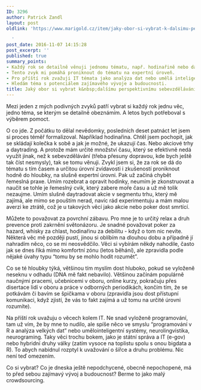```yaml
---
ID: 3296
author: Patrick Zandl
layout: post
oldlink: 'https://www.marigold.cz/item/jaky-obor-si-vybrat-k-dalsimu-perspektivnimu-sebevzdelavani

  '
post_date: 2016-11-07 14:15:28
post_excerpt: ''
published: true
summary_points:
- Každý rok se detailně věnuji jednomu tématu, např. hodinařině nebo daytradingu.
- Tento zvyk mi pomáhá proniknout do tématu na expertní úroveň.
- Pro příští rok zvažuji IT témata jako analýza dat nebo umělá inteligence.
- Hledám téma s potenciálem zajímavého vývoje a budoucnosti.
title: Jaký obor si vybrat k&nbsp;dalšímu perspektivnímu sebevzdělávání
---
```


Mezi jeden z mých podivných zvyků patří vybrat si každý rok jednu věc, jedno téma, se kterým se detailně obeznámím. A letos bych potřeboval s výběrem pomoct. 

O co jde. Z počátku to dělal nevědomky, posledních deset patnáct let jsem si proces téměř formalizoval. Například hodinařina. Chtěl jsem pochopit, jak se skládají kolečka k sobě a jak je možné, že ukazují čas. Nebo akciové trhy a daytrading. A protože mám určité množství času, který se efektivně nedá využít jinak, než k sebevzdělávání (třeba přesuny dopravou, kde bych ještě tak číst nesmysly), tak se tomu věnuji. Zvykl jsem si, že za rok se dá do tématu s tím časem a určitou úrovní zvídavosti i zkušeností proniknout hodně do hloubky, na slušně expertní úrovni. Pak už začíná chybět řemeslná praxe. Umím rozebrat a opravit hodinky, neumím je zkonstruovat a naučit se tohle je řemeslný cvik, který zabere moře času a už mě tolik nezaujme. Umím slušně daytradovat akcie v segmentu trhu, který mě zajímá, ale mimo se pouštím nerad, navíc rád experimentuju a mám malou averzi ke ztrátě, což je u takových věcí jako akcie nebo poker dost smrtící. 

Můžete to považovat za povrchní zábavu. Pro mne je to určitý relax a druh prevence proti zakrnění světonázoru. Je snadné považovat poker za hazard, whisky za chlast, hodinařinu za debilitu - když o tom nic nevíte. Některá věc mě později pustí, jinou si oblíbím na dlouhou dobu a případně jí nahradím něco, co se mi neosvědčilo. Věci si vybírám někdy nahodile, často jak se dnes říká mimo komfortní zónu (letos běhání), ale zpravidla podle nějaké úvahy typu “tomu by se mohlo hodit rozumět”. 

Co se té hloubky týká, většinou tím myslím dost hluboko, pokud se vyloženě neseknu v odhadu (DNA mě fakt nebavilo). Většinou začínám populárně naučnými pracemi, učebnicemi v oboru, online kurzy, pokračuju přes disertace lidí v oboru a práce v odborných periodikách, končím tím, že se potkávám či bavím se špičkama v oboru (zpravidla jsou dost přístupní komunikaci, když zjistí, že vás to fakt zajímá a už tomu na určité úrovni rozumíte).

Na příští rok uvažuju o věcech kolem IT. Ne snad vyloženě programování, tam už vím, že by mne to nudilo, ale spíše něco ve smyslu “programování v R a analýza velkých dat” nebo umělointeligentní systémy, neurolingvistika, neurograming. Taky věci trochu bokem, jako je státní správa a IT (e-gov) nebo hybridní druhy války (zatím vysoce na toplistu spolu s onou bigdata a R). To abych nabídnul rozptyl k uvažování o šířce a druhu problému. Nic není teď omezením. 

Co si vybrat? Co je dneska ještě nepodchycené, obecně nepochopené, má to před sebou zajímavý vývoj a budoucnost? Berme to jako malý crowdsourcing.